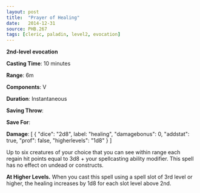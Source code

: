 ```yaml
---
layout: post
title:  "Prayer of Healing"
date:   2014-12-31
source: PHB.267
tags: [cleric, paladin, level2, evocation]
---
```


**2nd-level evocation**

**Casting Time**: 10 minutes

**Range**: 6m

**Components**: V

**Duration**: Instantaneous

**Saving Throw**:

**Save For**:

**Damage**: [ { "dice": "2d8", label: "healing", "damagebonus": 0, "addstat": true, "prof": false, "higherlevels": "1d8" } ]

Up to six creatures of your choice that you can see within range each regain hit points equal to 3d8 + your spellcasting ability modifier. This spell has no effect on undead or constructs.

**At Higher Levels.** When you cast this spell using a spell slot of 3rd level or higher, the healing increases by 1d8 for each slot level above 2nd.